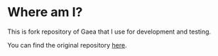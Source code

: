 # Where am I?

This is fork repository of Gaea that I use for development and testing.

You can find the original repository [here](https://github.com/gaea-godot/gaea).
